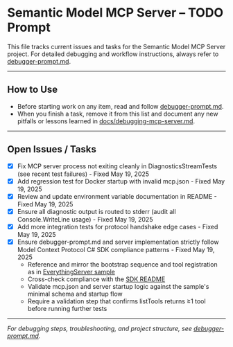 # Semantic Model MCP Server – TODO Prompt

This file tracks current issues and tasks for the Semantic Model MCP Server project. For detailed debugging and workflow instructions, always refer to [debugger-prompt.md](./debugger-prompt.md).

---

## How to Use
- Before starting work on any item, read and follow [debugger-prompt.md](./debugger-prompt.md).
- When you finish a task, remove it from this list and document any new pitfalls or lessons learned in [docs/debugging-mcp-server.md](../docs/debugging-mcp-server.md).

---

## Open Issues / Tasks

- [x] Fix MCP server process not exiting cleanly in DiagnosticsStreamTests (see recent test failures) - Fixed May 19, 2025
- [x] Add regression test for Docker startup with invalid mcp.json - Fixed May 19, 2025
- [x] Review and update environment variable documentation in README - Fixed May 19, 2025
- [x] Ensure all diagnostic output is routed to stderr (audit all Console.WriteLine usage) - Fixed May 19, 2025
- [x] Add more integration tests for protocol handshake edge cases - Fixed May 19, 2025
- [x] Ensure debugger-prompt.md and server implementation strictly follow Model Context Protocol C# SDK compliance patterns - Fixed May 19, 2025
    - Reference and mirror the bootstrap sequence and tool registration as in [EverythingServer sample](https://github.com/modelcontextprotocol/csharp-sdk/tree/main/samples/EverythingServer)
    - Cross-check compliance with the [SDK README](https://github.com/modelcontextprotocol/csharp-sdk/blob/main/README.md)
    - Validate mcp.json and server startup logic against the sample's minimal schema and startup flow
    - Require a validation step that confirms listTools returns ≥1 tool before running further tests

---

*For debugging steps, troubleshooting, and project structure, see [debugger-prompt.md](./debugger-prompt.md).*
